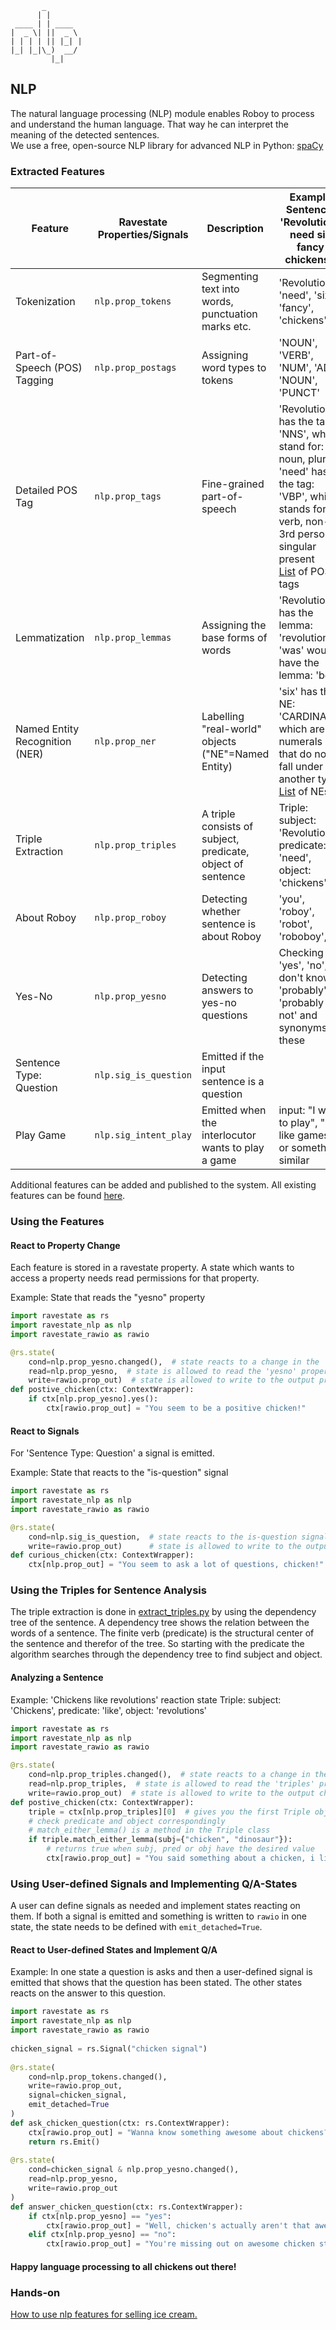 ```
       _        
      | |       
 ____ | | ____  
|  _ \| ||  _ \ 
| | | | || |_| |
|_| |_|\_)  __/ 
         |_|                                                                 
```

## NLP

The natural language processing (NLP) module enables Roboy to process and understand the human language. 
That way he can interpret the meaning of the detected sentences.  
We use a free, open-source NLP library for advanced NLP in Python: [spaCy](https://spacy.io/) 


### Extracted Features

| Feature                           | Ravestate Properties/Signals  | Description                                                 | Example Sentence: 'Revolutions need six fancy chickens!'|
| -------------                     | --------------------          |-------------------------------                              | ------------------------------|
| Tokenization                      | `nlp.prop_tokens`             | Segmenting text into words, punctuation marks etc.          | 'Revolutions', 'need', 'six', 'fancy', 'chickens', '!'|
| Part-of-Speech (POS) Tagging      | `nlp.prop_postags`            | Assigning word types to tokens                              | 'NOUN', 'VERB', 'NUM', 'ADJ', 'NOUN', 'PUNCT' |
| Detailed POS Tag                  | `nlp.prop_tags`               | Fine-grained part-of-speech                                 | 'Revolutions' has the tag: 'NNS', which stand for: noun, plural <br> 'need' has the tag: 'VBP', which stands for: verb, non-3rd person singular present <br> [List](https://spacy.io/api/annotation#pos-tagging) of POS tags|
| Lemmatization                     | `nlp.prop_lemmas`             | Assigning the base forms of words                           | 'Revolutions' has the lemma: 'revolution' <br>  'was' would have the lemma: 'be'|
| Named Entity Recognition (NER)    | `nlp.prop_ner`                | Labelling "real-world" objects ("NE"=Named Entity)          | 'six' has the NE: 'CARDINAL', which are numerals that do not fall under another type <br> [List](https://spacy.io/api/annotation#named-entities) of NEs|
| Triple Extraction                 | `nlp.prop_triples`            | A triple consists of subject, predicate, object of sentence | Triple: subject: 'Revolutions', predicate: 'need', object: 'chickens' |
| About Roboy                       | `nlp.prop_roboy`              | Detecting whether sentence is about Roboy                   | 'you', 'roboy', 'robot', 'roboboy', ... |
| Yes-No                            | `nlp.prop_yesno`              | Detecting answers to yes-no questions                       | Checking for 'yes', 'no', 'i don't know', 'probably', 'probably not' and synonyms of these                           |
| Sentence Type: Question           | `nlp.sig_is_question`         | Emitted if the input sentence is a question                 |                                                |
| Play Game                         | `nlp.sig_intent_play`         | Emitted when the interlocutor wants to play a game          | input: "I want to play", "I like games" or something similar    |

Additional features can be added and published to the system. All existing features can be found [here](__init__.py).

### Using the Features

#### React to Property Change
Each feature is stored in a ravestate property. 
A state which wants to access a property needs read permissions for that property.

Example: State that reads the "yesno" property

```python
import ravestate as rs
import ravestate_nlp as nlp
import ravestate_rawio as rawio

@rs.state(
    cond=nlp.prop_yesno.changed(),  # state reacts to a change in the 'yesno' property
    read=nlp.prop_yesno,  # state is allowed to read the 'yesno' property
    write=rawio.prop_out)  # state is allowed to write to the output property
def postive_chicken(ctx: ContextWrapper):
    if ctx[nlp.prop_yesno].yes():
        ctx[rawio.prop_out] = "You seem to be a positive chicken!"

```

#### React to Signals
For 'Sentence Type: Question' a signal is emitted.

Example: State that reacts to the "is-question" signal 


```python
import ravestate as rs
import ravestate_nlp as nlp
import ravestate_rawio as rawio

@rs.state(
    cond=nlp.sig_is_question,  # state reacts to the is-question signal
    write=rawio.prop_out)      # state is allowed to write to the output property 
def curious_chicken(ctx: ContextWrapper):
    ctx[nlp.prop_out] = "You seem to ask a lot of questions, chicken!"

```

### Using the Triples for Sentence Analysis
The triple extraction is done in [extract_triples.py](extract_triples.py) by using the dependency tree of the sentence. 
A dependency tree shows the relation between the words of a sentence.
The finite verb (predicate) is the structural center of the sentence and therefor of the tree.
So starting with the predicate the algorithm searches through the dependency tree to find subject and object.

#### Analyzing a Sentence
Example: 'Chickens like revolutions' reaction state
Triple: subject: 'Chickens', predicate: 'like', object: 'revolutions'

```python
import ravestate as rs
import ravestate_nlp as nlp
import ravestate_rawio as rawio

@rs.state(
    cond=nlp.prop_triples.changed(),  # state reacts to a change in the 'triples' property
    read=nlp.prop_triples,  # state is allowed to read the 'triples' property
    write=rawio.prop_out)  # state is allowed to write to the output chanel 
def postive_chicken(ctx: ContextWrapper):
    triple = ctx[nlp.prop_triples][0]  # gives you the first Triple object
    # check predicate and object correspondingly
    # match_either_lemma() is a method in the Triple class 
    if triple.match_either_lemma(subj={"chicken", "dinosaur"}):  
        # returns true when subj, pred or obj have the desired value
        ctx[rawio.prop_out] = "You said something about a chicken, i like chickens!"
```

### Using User-defined Signals and Implementing Q/A-States
A user can define signals as needed and implement states reacting on them. 
If both a signal is emitted and something is written to `rawio` in one state, the state needs to be defined with `emit_detached=True`.

#### React to User-defined States and Implement Q/A
Example: In one state a question is asks and then a user-defined signal is emitted that shows that the question has been stated. The other states reacts on the answer to this question.
```python
import ravestate as rs
import ravestate_nlp as nlp
import ravestate_rawio as rawio
    
chicken_signal = rs.Signal("chicken signal")
    
@rs.state(
    cond=nlp.prop_tokens.changed(),
    write=rawio.prop_out,
    signal=chicken_signal,
    emit_detached=True
)
def ask_chicken_question(ctx: rs.ContextWrapper):
    ctx[rawio.prop_out] = "Wanna know something awesome about chickens?"
    return rs.Emit()
    
@rs.state(
    cond=chicken_signal & nlp.prop_yesno.changed(),
    read=nlp.prop_yesno,
    write=rawio.prop_out
)
def answer_chicken_question(ctx: rs.ContextWrapper):
    if ctx[nlp.prop_yesno] == "yes":
        ctx[rawio.prop_out] = "Well, chicken's actually aren't that awesome."
    elif ctx[nlp.prop_yesno] == "no":
        ctx[rawio.prop_out] = "You're missing out on awesome chicken stories!"
```


#### Happy language processing to all chickens out there!

### Hands-on

[How to use nlp features for selling ice cream.](ICE_CREAM_SELLING_NLP_USA_CASES.md)
